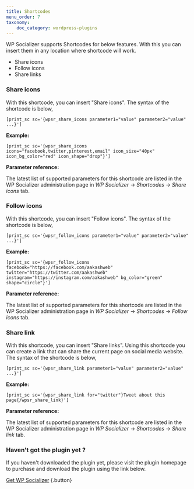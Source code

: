 ```yaml
---
title: Shortcodes
menu_order: 7
taxonomy:
    doc_category: wordpress-plugins
---
```


WP Socializer supports Shortcodes for below features. With this you can insert them in any location where shortcode will work.

- Share icons
- Follow icons
- Share links

### Share icons

With this shortcode, you can insert "Share icons". The syntax of the shortcode is below,

    [print_sc sc='{wpsr_share_icons parameter1="value" parameter2="value" ...}']

__Example:__

    [print_sc sc='{wpsr_share_icons icons="facebook,twitter,pinterest,email" icon_size="40px" icon_bg_color="red" icon_shape="drop"}']

__Parameter reference:__

The latest list of supported parameters for this shortcode are listed in the WP Socializer administration page in _WP Socializer_ → _Shortcodes_ → _Share icons_ tab.

### Follow icons

With this shortcode, you can insert "Follow icons". The syntax of the shortcode is below,

    [print_sc sc='{wpsr_follow_icons parameter1="value" parameter2="value" ...}']

__Example:__

    [print_sc sc='{wpsr_follow_icons facebook="https://facebook.com/aakashweb" twitter="https://twitter.com/aakashweb" instagram="https://instagram.com/aakashweb" bg_color="green" shape="circle"}']

__Parameter reference:__

The latest list of supported parameters for this shortcode are listed in the WP Socializer administration page in _WP Socializer_ → _Shortcodes_ → _Follow icons_ tab.

### Share link

With this shortcode, you can insert "Share links". Using this shortcode you can create a link that can share the current page on social media website. The syntax of the shortcode is below,

    [print_sc sc='{wpsr_share_link parameter1="value" parameter2="value" ...}']

__Example:__

    [print_sc sc='{wpsr_share_link for="twitter"}Tweet about this page{/wpsr_share_link}']

__Parameter reference:__

The latest list of supported parameters for this shortcode are listed in the WP Socializer administration page in _WP Socializer_ → _Shortcodes_ → _Share link_ tab.

### Haven't got the plugin yet ?

If you haven't downloaded the plugin yet, please visit the plugin homepage to purchase and download the plugin using the link below.

[Get WP Socializer](/wordpress-plugins/wp-socializer/) {.button}